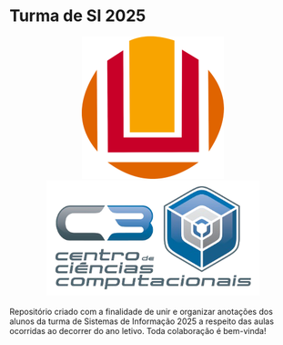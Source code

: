 # Turma de SI 2025
<div align="center">
    <img src="img/furg.png" alt="FURG" width="250">
    <img src="img/c3.png" alt="C3 - Centro de Ciências Computacionais" width="375">
</div>
<br>
Repositório criado com a finalidade de unir e organizar anotações dos alunos da turma de Sistemas de Informação 2025 a respeito das aulas ocorridas ao decorrer do ano letivo. Toda colaboração é bem-vinda!